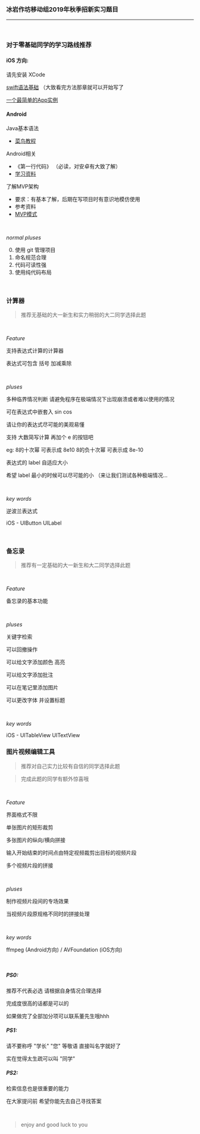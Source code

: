 ### 冰岩作坊移动组2019年秋季招新实习题目

---

<br/>

### 对于零基础同学的学习路线推荐

#### iOS 方向:

请先安装 XCode

[swift语法基础](https://www.runoob.com/swift/swift-methods.html) （大致看完方法那章就可以开始写了

[一个最简单的App实例](https://segmentfault.com/a/1190000011047567)


#### Android

Java基本语法
* [菜鸟教程](http://www.runoob.com/java/java-basic-syntax.html)

Android相关
* 《第一行代码》 （必读，对安卓有大致了解）
* [学习资料](https://github.com/open-android/Android)

了解MVP架构
 * 要求：有基本了解，后期在写项目时有意识地模仿使用
 * 参考资料
 * [MVP模式](http://www.jcodecraeer.com/a/anzhuokaifa/2017/1020/8625.html?1508484926)



<br/>

*normal pluses*

0. 使用 git 管理项目
1. 命名规范合理
2. 代码可读性强
3. 使用纯代码布局

  <br/>

### 计算器

> 推荐无基础的大一新生和实力稍弱的大二同学选择此题

  <br/>

*Feature*

支持表达式计算的计算器

表达式可包含 括号 加减乘除

  <br/>

*pluses*

多种临界情况判断 请避免程序在极端情况下出现崩溃或者难以使用的情况

可在表达式中嵌套入 sin cos

请让你的表达式尽可能的美观易懂

支持 大数简写计算 再加个 e 的按钮吧

eg: 8的十次幂 可表示成 8e10 
      8的负十次幂 可表示成 8e-10

表达式的 label 自适应大小

希望 label 最小的时候可以尽可能的小 （来让我们测试各种极端情况...

  <br/>

*key words*

逆波兰表达式

iOS - UIButton UILabel 

  <br/>

### 备忘录

> 推荐有一定基础的大一新生和大二同学选择此题

  <br/>

*Feature*

备忘录的基本功能

  <br/>

*pluses*

关键字检索

可以回撤操作

可以给文字添加颜色 高亮

可以给文字添加批注

可以在笔记里添加图片

可以更改字体 并设置标题

  <br/>

*key words*

iOS - UITableView UITextView



### 图片视频编辑工具

> 推荐对自己实力比较有自信的同学选择此题 

> 完成此题的同学有额外惊喜哦

  <br/>

*Feature*

界面格式不限

单张图片的矩形裁剪

多张图片的纵向/横向拼接

输入开始结束的时间点由特定视频裁剪出目标的视频片段

多个视频片段的拼接

<br/>

*pluses*

制作视频片段间的专场效果

当视频片段原规格不同时的拼接处理

  <br/>

*key words*

ffmpeg (Android方向) / AVFoundation (iOS方向)

  <br/>

##### PS0: 

推荐不代表必选 请根据自身情况合理选择

完成度很高的话都是可以的

如果做完了全部加分项可以联系董先生哦hhh

##### PS1:

请不要称呼 "学长" "您" 等敬语 直接叫名字就好了

实在觉得太生疏可以叫 "同学"

##### PS2:

检索信息也是很重要的能力

在大家提问前 希望你能先去自己寻找答案

<br/>

>  enjoy and good luck to you
